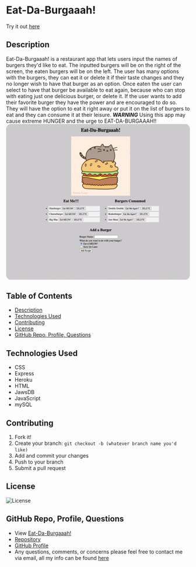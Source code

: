 # Eat-Da-Burgaaah!
Try it out [here](https://stark-river-49417.herokuapp.com/)

## Description
Eat-Da-Burgaaah! is a restaurant app that lets users input the names of burgers they'd like to eat. The inputted burgers will be on the right of the screen, the eaten burgers will be on the left. The user has many options with the burgers, they can eat it or delete it if their taste changes and they no longer wish to have that burger as an option. Once eaten the user can select to have that burger be available to eat again, because who can stop with eating just one delicious burger, or delete it. If the user wants to add their favorite burger they have the power and are encouraged to do so. They will have the option to eat it right away or put it on the list of burgers to eat and they can consume it at their leisure. ***WARNING*** Using this app may cause extreme HUNGER and the urge to EAT-DA-BURGAAAH!!
![Working App](images/readme.gif)

## Table of Contents

  - [Description](#description)
  - [Technologies Used](#technologies-used)
  - [Contributing](#contributing)
  - [License](#license)
  - [GitHub Repo, Profile, Questions](#github-repo-profile-questions)

## Technologies Used
* CSS
* Express
* Heroku
* HTML
* JawsDB
* JavaScript
* mySQL

## Contributing
1. Fork it!
2. Create your branch: `git checkout -b (whatever branch name you'd like)`
3. Add and commit your changes
4. Push to your branch
5. Submit a pull request

## License
![License](https://img.shields.io/badge/License-MIT-blue)

## GitHub Repo, Profile, Questions
* View [Eat-Da-Burgaaah!](https://stark-river-49417.herokuapp.com/)
* [Repository](https://github.com/brandt-fricker/EatBurgers)
* [GitHub Profile](https://github.com/brandt-fricker)
* Any questions, comments, or concerns please feel free to contact me via email, all my info can be found [here](images/resume.pdf)

